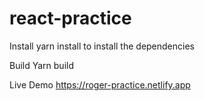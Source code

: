 # react-practice

Install
    yarn install to install the dependencies

Build 
    Yarn build

Live Demo
    https://roger-practice.netlify.app